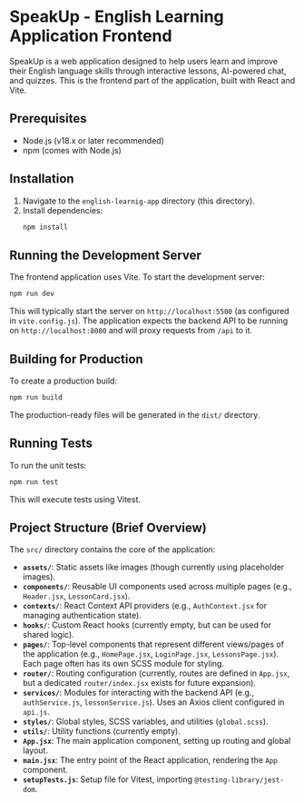 # SpeakUp - English Learning Application Frontend

SpeakUp is a web application designed to help users learn and improve their English language skills through interactive lessons, AI-powered chat, and quizzes. This is the frontend part of the application, built with React and Vite.

## Prerequisites

*   Node.js (v18.x or later recommended)
*   npm (comes with Node.js)

## Installation

1.  Navigate to the `english-learnig-app` directory (this directory).
2.  Install dependencies:
    ```bash
    npm install
    ```

## Running the Development Server

The frontend application uses Vite. To start the development server:

```bash
npm run dev
```
This will typically start the server on `http://localhost:5500` (as configured in `vite.config.js`). The application expects the backend API to be running on `http://localhost:8080` and will proxy requests from `/api` to it.

## Building for Production

To create a production build:

```bash
npm run build
```
The production-ready files will be generated in the `dist/` directory.

## Running Tests

To run the unit tests:

```bash
npm run test
```
This will execute tests using Vitest.

## Project Structure (Brief Overview)

The `src/` directory contains the core of the application:

*   **`assets/`**: Static assets like images (though currently using placeholder images).
*   **`components/`**: Reusable UI components used across multiple pages (e.g., `Header.jsx`, `LessonCard.jsx`).
*   **`contexts/`**: React Context API providers (e.g., `AuthContext.jsx` for managing authentication state).
*   **`hooks/`**: Custom React hooks (currently empty, but can be used for shared logic).
*   **`pages/`**: Top-level components that represent different views/pages of the application (e.g., `HomePage.jsx`, `LoginPage.jsx`, `LessonsPage.jsx`). Each page often has its own SCSS module for styling.
*   **`router/`**: Routing configuration (currently, routes are defined in `App.jsx`, but a dedicated `router/index.jsx` exists for future expansion).
*   **`services/`**: Modules for interacting with the backend API (e.g., `authService.js`, `lessonService.js`). Uses an Axios client configured in `api.js`.
*   **`styles/`**: Global styles, SCSS variables, and utilities (`global.scss`).
*   **`utils/`**: Utility functions (currently empty).
*   **`App.jsx`**: The main application component, setting up routing and global layout.
*   **`main.jsx`**: The entry point of the React application, rendering the `App` component.
*   **`setupTests.js`**: Setup file for Vitest, importing `@testing-library/jest-dom`.
